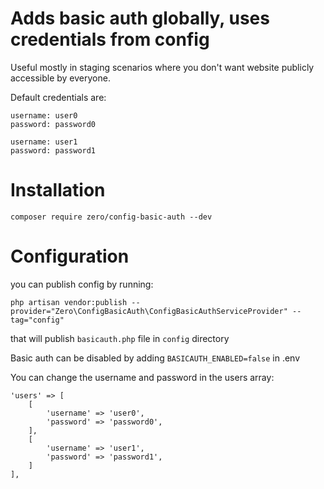 # Adds basic auth globally, uses credentials from config
Useful mostly in staging scenarios where you don't want website publicly accessible by everyone.

Default credentials are:
```
username: user0
password: password0
```
```
username: user1
password: password1
```
# Installation
`composer require zero/config-basic-auth --dev`

# Configuration
you can publish config by running:

`php artisan vendor:publish --provider="Zero\ConfigBasicAuth\ConfigBasicAuthServiceProvider" --tag="config"`

that will publish `basicauth.php` file in `config` directory

Basic auth can be disabled by adding `BASICAUTH_ENABLED=false` in .env

You can change the username and password in the users array:
```
'users' => [
    [
        'username' => 'user0',
        'password' => 'password0',
    ],
    [
        'username' => 'user1',
        'password' => 'password1',
    ]
],
```
